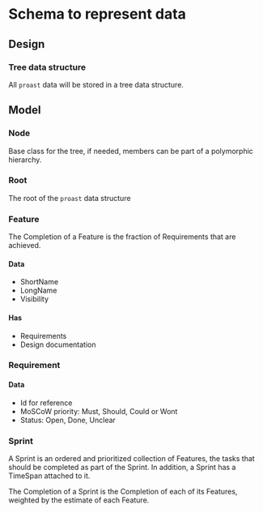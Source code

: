 <!--
[proast]
{
  [link](path:/proast/file_format/markdown)
  [link](path:/proast/@design/annotation)
}
-->
Schema to represent data
========================

## Design

### Tree data structure

All `proast` data will be stored in a tree data structure.

## Model

### Node

Base class for the tree, if needed, members can be part of a polymorphic hierarchy.

### Root

The root of the `proast` data structure

### Feature

The Completion of a Feature is the fraction of Requirements that are achieved.

#### Data

* ShortName
* LongName
* Visibility

#### Has

* Requirements
* Design documentation

### Requirement

#### Data

* Id for reference
* MoSCoW priority: Must, Should, Could or Wont
* Status: Open, Done, Unclear

### Sprint

A Sprint is an ordered and prioritized collection of Features, the tasks that should be completed as part of the Sprint. In addition, a Sprint has a TimeSpan attached to it.

The Completion of a Sprint is the Completion of each of its Features, weighted by the estimate of each Feature.